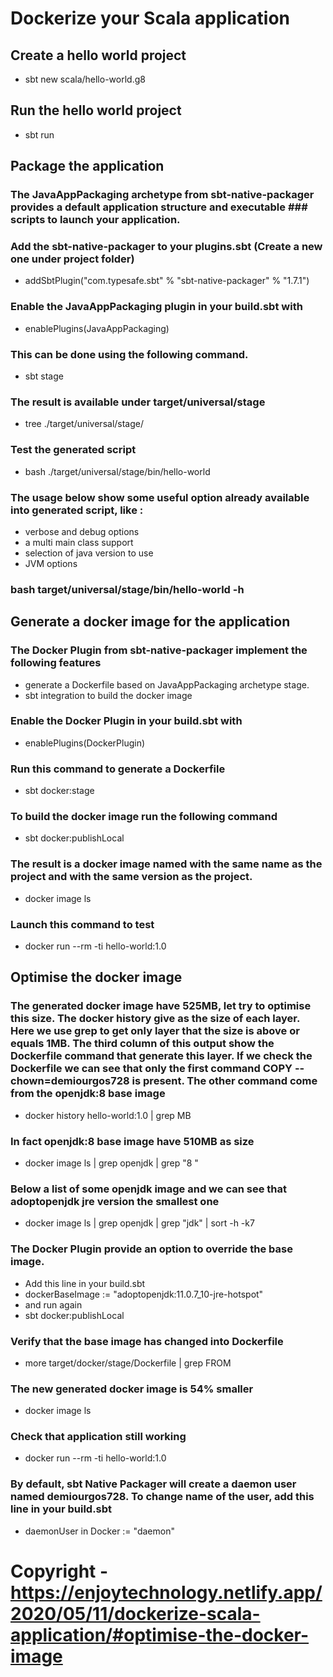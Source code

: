 # Dockerize your Scala application

## Create a hello world project
 - sbt new scala/hello-world.g8

##  Run the hello world project
 - sbt run

## Package the application
### The JavaAppPackaging archetype from sbt-native-packager provides a default application structure and executable ### scripts to launch your application.
### Add the sbt-native-packager to your plugins.sbt (Create a new one under project folder)
 - addSbtPlugin("com.typesafe.sbt" % "sbt-native-packager" % "1.7.1")

### Enable the JavaAppPackaging plugin in your build.sbt with
 - enablePlugins(JavaAppPackaging)

### This can be done using the following command.
 - sbt stage

### The result is available under target/universal/stage
 - tree ./target/universal/stage/

### Test the generated script
 - bash ./target/universal/stage/bin/hello-world

### The usage below show some useful option already available into generated script, like :
 - verbose and debug options
 - a multi main class support
 - selection of java version to use
 - JVM options

### bash target/universal/stage/bin/hello-world -h
 
## Generate a docker image for the application
### The Docker Plugin from sbt-native-packager implement the following features
 - generate a Dockerfile based on JavaAppPackaging archetype stage.
 - sbt integration to build the docker image

### Enable the Docker Plugin in your build.sbt with
 - enablePlugins(DockerPlugin)

### Run this command to generate a Dockerfile
 - sbt docker:stage

### To build the docker image run the following command
 - sbt docker:publishLocal

### The result is a docker image named with the same name as the project and with the same version as the project.
 - docker image ls

### Launch this command to test
 - docker run --rm -ti hello-world:1.0

## Optimise the docker image
### The generated docker image have 525MB, let try to optimise this size. The docker history give as the size of each layer. Here we use grep to get only layer that the size is above or equals 1MB. The third column of this output show the Dockerfile command that generate this layer. If we check the Dockerfile we can see that only the first command COPY --chown=demiourgos728 is present. The other command come from the openjdk:8 base image
- docker history hello-world:1.0 | grep MB

### In fact openjdk:8 base image have 510MB as size
- docker image ls | grep openjdk | grep "8 "

### Below a list of some openjdk image and we can see that adoptopenjdk jre version the smallest one
- docker image ls | grep openjdk | grep "jdk" | sort -h -k7

### The Docker Plugin provide an option to override the base image.
 - Add this line in your build.sbt
 - dockerBaseImage := "adoptopenjdk:11.0.7_10-jre-hotspot"
 - and run again
 - sbt docker:publishLocal

### Verify that the base image has changed into Dockerfile
 - more target/docker/stage/Dockerfile | grep FROM

### The new generated docker image is 54% smaller
 - docker image ls

### Check that application still working
 - docker run --rm -ti hello-world:1.0

### By default, sbt Native Packager will create a daemon user named demiourgos728. To change name of the user, add this line in your build.sbt
 - daemonUser in Docker := "daemon"

# Copyright - https://enjoytechnology.netlify.app/2020/05/11/dockerize-scala-application/#optimise-the-docker-image
